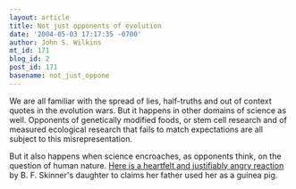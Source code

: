 ```yaml
---
layout: article
title: Not just opponents of evolution
date: '2004-05-03 17:17:35 -0700'
author: John S. Wilkins
mt_id: 171
blog_id: 2
post_id: 171
basename: not_just_oppone
---
```

We are all familiar with the spread of lies, half-truths and out of context quotes in the evolution wars. But it happens in other domains of science as well. Opponents of genetically modified foods, or stem cell research and of measured ecological research that fails to match expectations are all subject to this misrepresentation.

But it also happens when science encroaches, as opponents think, on the question of human nature. [Here is a heartfelt and justifiably angry reaction](http://books.guardian.co.uk/print/0,3858,4878230-99946,00.html) by B. F. Skinner's daughter to claims her father used her as a guinea pig.
